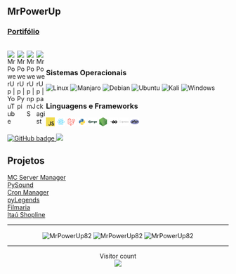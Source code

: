 ## MrPowerUp

<h3>
<a href="https://mrpowerup82.github.io/">
Portifólio
</a>
</h3>
<br/>
<a href="https://www.youtube.com/channel/UC6JuvYDZgOoI83Qp9A8oEQQ">
<img align="left" alt="MrPowerUp | YouTube" width="22px" src="https://cdn-icons-png.flaticon.com/512/1384/1384060.png" />
</a>
<a href="https://pypi.org/user/MrPowerUp/">
<img align="left" alt="MrPowerUp | Pypi" width="22px" src="https://pypi.org/static/images/logo-small.8998e9d1.svg" />
</a>
<a href="https://www.npmjs.com/~mrpowerup82">
<img align="left" alt="MrPowerUp | npmJS" width="22px" src="https://user-images.githubusercontent.com/16657091/55263234-8b903300-522d-11e9-9926-44e4b3c17e0a.png" />
</a>
<a href="https://packagist.org/users/MrPowerUp/">
<img align="left" alt="MrPowerUp | packagist" width="22px" src="https://packagist.org/img/logo-small.png" />
</a>
<br/>
<!-- <br/> -->
<!-- <img align="center" alt="GIF" src="code.gif?raw=true" width="500" height="320" /> -->

### Sistemas Operacionais
![Linux](https://img.shields.io/badge/Linux-FCC624?style=for-the-badge&logo=linux&logoColor=black)
![Manjaro](https://img.shields.io/badge/Manjaro-35BF5C?style=for-the-badge&logo=Manjaro&logoColor=white)
![Debian](https://img.shields.io/badge/Debian-A81D33?style=for-the-badge&logo=debian&logoColor=white)
![Ubuntu](https://img.shields.io/badge/Ubuntu-E95420?style=for-the-badge&logo=ubuntu&logoColor=white)
![Kali](https://img.shields.io/badge/Kali_Linux-557C94?style=for-the-badge&logo=kali-linux&logoColor=white)
![Windows](https://img.shields.io/badge/Windows-0078D6?style=for-the-badge&logo=windows&logoColor=white)

### Linguagens e Frameworks

<code><img height="20" src="https://raw.githubusercontent.com/github/explore/80688e429a7d4ef2fca1e82350fe8e3517d3494d/topics/javascript/javascript.png"></code>
<code><img height="20" src="https://raw.githubusercontent.com/github/explore/80688e429a7d4ef2fca1e82350fe8e3517d3494d/topics/react/react.png"></code>
<code><img height="20" src="https://raw.githubusercontent.com/github/explore/56a826d05cf762b2b50ecbe7d492a839b04f3fbf/topics/laravel/laravel.png"></code>
<code><img height="20" src="https://raw.githubusercontent.com/github/explore/80688e429a7d4ef2fca1e82350fe8e3517d3494d/topics/python/python.png"></code>
<code><img height="20" src="https://raw.githubusercontent.com/github/explore/7456fdff59816d37ef383a6c8f32a26ff7332db2/topics/django/django.png"></code>
<code><img height="20" src="https://raw.githubusercontent.com/github/explore/80688e429a7d4ef2fca1e82350fe8e3517d3494d/topics/nodejs/nodejs.png"></code>
<code><img height="20" src="https://raw.githubusercontent.com/github/explore/80688e429a7d4ef2fca1e82350fe8e3517d3494d/topics/go/go.png"></code>
<code><img height="20" src="https://raw.githubusercontent.com/github/explore/80688e429a7d4ef2fca1e82350fe8e3517d3494d/topics/express/express.png"></code>
<code><img height="20" src="https://raw.githubusercontent.com/github/explore/ccc16358ac4530c6a69b1b80c7223cd2744dea83/topics/php/php.png"></code>

<p align="left">
<a href="https://github.com/MrPowerUp82?tab=followers">
<img src="https://img.shields.io/github/followers/MrPowerUp82?style=for-the-badge" alt="GitHub badge" />
</a>
<a href="https://www.youtube.com/channel/UC6JuvYDZgOoI83Qp9A8oEQQ?sub_confirmation=1">
<img src="https://img.shields.io/youtube/channel/subscribers/UC6JuvYDZgOoI83Qp9A8oEQQ?style=for-the-badge" />
</a>
</p>
<h2>Projetos</h2>
<a href="https://github.com/MrPowerUp82/mcmanager">MC Server Manager</a><br/>
<a href="https://github.com/MrPowerUp82/Eel-MusicPlayer-Python">PySound</a><br/>
<a href="https://github.com/MrPowerUp82/cron-manager">Cron Manager</a><br/>
<a href="https://github.com/MrPowerUp82/pyLegends">pyLegends</a><br/>
<a href="https://github.com/MrPowerUp82/filmaria-mobile">Filmaria</a><br/>
<a href="https://github.com/MrPowerUp82/python_itaushopline">Itaú Shopline</a>
<hr/>
<div align="center">
<img align="center" src="https://github-readme-stats.vercel.app/api?username=MrPowerUp82&show_icons=true&theme=gotham" alt="MrPowerUp82" />
<img align="center" src="http://github-profile-summary-cards.vercel.app/api/cards/most-commit-language?username=MrPowerUp82&theme=gotham" alt="MrPowerUp82"/>
<img align="center" src="https://github-readme-stats.vercel.app/api/top-langs/?username=MrPowerUp82&theme=gotham" alt="MrPowerUp82" />
</div>
<hr/>
<p align="center">
Visitor count<br>
<img src="https://profile-counter.glitch.me/MrPowerUp82/count.svg" />
</p>
